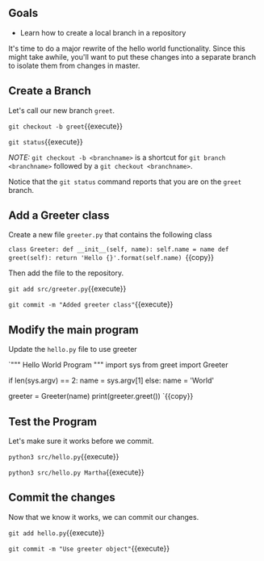 ## Goals

* Learn how to create a local branch in a repository

It's time to do a major rewrite of the hello world functionality.
Since this might take awhile, you'll want to put these changes into a
separate branch to isolate them from changes in master.

## Create a Branch

Let's call our new branch `greet`.


`git checkout -b greet`{{execute}}

`git status`{{execute}}

*NOTE:* `git checkout -b <branchname>` is a shortcut for
`git branch <branchname>` followed by a `git checkout <branchname>`.

Notice that the `git status` command reports that you are on the
`greet` branch.

## Add a Greeter class

Create a new file `greeter.py` that contains the following class

`class Greeter:
    def __init__(self, name):
        self.name = name
    def greet(self):
        return 'Hello {}'.format(self.name)
`{{copy}}

Then add the file to the repository.

`git add src/greeter.py`{{execute}}

`git commit -m "Added greeter class"`{{execute}}

## Modify the main program

Update the `hello.py` file to use greeter

`"""
Hello World Program
"""
import sys
from greet import Greeter

if len(sys.argv) == 2:
    name = sys.argv[1]
else:
    name = 'World'

greeter = Greeter(name)
print(greeter.greet())
`{{copy}}

## Test the Program

Let's make sure it works before we commit.

`python3 src/hello.py`{{execute}}

`python3 src/hello.py Martha`{{execute}}

## Commit the changes

Now that we know it works, we can commit our changes.

`git add hello.py`{{execute}}

`git commit -m "Use greeter object"`{{execute}}
